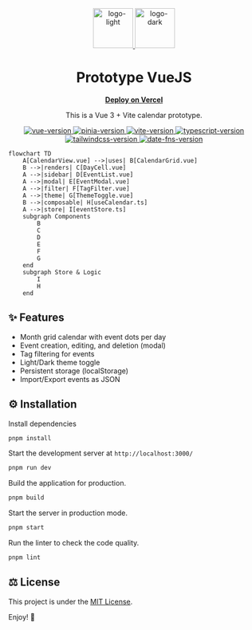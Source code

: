 <div align="center">
  <a href="https://github.com/tyronejosee/project_prototype_vuejs#gh-light-mode-only" target="_blank">
    <img src="./.github/logo.svg" alt="logo-light" width="80">
  </a>
  <a href="https://github.com/tyronejosee/project_prototype_vuejs#gh-dark-mode-only" target="_blank">
    <img src="./.github/logo.svg" alt="logo-dark" width="80">
  </a>
</div>
<div align="center">
  <h1><strong>Prototype VueJS</strong></h1>
  <a href="https://prototype-vuejs.vercel.app/"><strong>Deploy on Vercel</strong></a>
</div>
<p align="center">
This is a Vue 3 + Vite calendar prototype.
<p>

<p align="center">
  <a href="https://vuejs.org/">
    <img src="https://img.shields.io/badge/vue-3.4.38-42b883" alt="vue-version">
  </a>
  <a href="https://pinia.vuejs.org/">
    <img src="https://img.shields.io/badge/pinia-2.1.7-fcd34d" alt="pinia-version">
  </a>
  <a href="https://vitejs.dev/">
    <img src="https://img.shields.io/badge/vite-5.4.2-646cff" alt="vite-version">
  </a>
  <a href="https://www.typescriptlang.org/">
    <img src="https://img.shields.io/badge/typescript-5.5.3-3178c6" alt="typescript-version">
  </a>
  <a href="https://tailwindcss.com/">
    <img src="https://img.shields.io/badge/tailwindcss-3.3.5-38bdf8" alt="tailwindcss-version">
  </a>
  <a href="https://date-fns.org/">
    <img src="https://img.shields.io/badge/date--fns-2.30.0-ff6b6b" alt="date-fns-version">
  </a>
</p>

```mermaid
flowchart TD
    A[CalendarView.vue] -->|uses| B[CalendarGrid.vue]
    B -->|renders| C[DayCell.vue]
    A -->|sidebar| D[EventList.vue]
    A -->|modal| E[EventModal.vue]
    A -->|filter| F[TagFilter.vue]
    A -->|theme| G[ThemeToggle.vue]
    B -->|composable| H[useCalendar.ts]
    A -->|store| I[eventStore.ts]
    subgraph Components
        B
        C
        D
        E
        F
        G
    end
    subgraph Store & Logic
        I
        H
    end
```

## ✨ Features

- Month grid calendar with event dots per day
- Event creation, editing, and deletion (modal)
- Tag filtering for events
- Light/Dark theme toggle
- Persistent storage (localStorage)
- Import/Export events as JSON

## ⚙️ Installation

Install dependencies

```bash
pnpm install
```

Start the development server at `http://localhost:3000/`

```bash
pnpm run dev
```

Build the application for production.

```bash
pnpm build
```

Start the server in production mode.

```bash
pnpm start
```

Run the linter to check the code quality.

```bash
pnpm lint
```

## ⚖️ License

This project is under the [MIT License](https://github.com/tyronejosee/project_prototype_vuejs/blob/main/LICENSE).

Enjoy! 🎉
